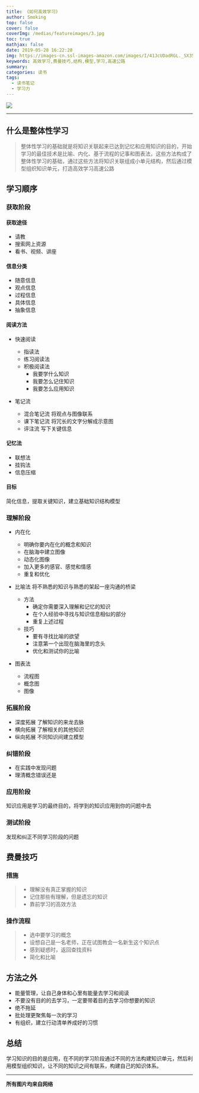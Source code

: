 ```yaml
---
title: 《如何高效学习》
author: Smoking
top: false
cover: false
coverImg: /medias/featureimages/3.jpg
toc: true
mathjax: false
date: 2019-05-28 16:22:28
img: https://images-cn.ssl-images-amazon.com/images/I/41JcUDadRGL._SX350_BO1,204,203,200_.jpg
keywords: 高效学习,费曼技巧,结构,模型,学习,高速公路
summary:
categories: 读书
tags:
  - 读书笔记
  - 学习力
---
```


![](https://images-cn.ssl-images-amazon.com/images/I/41JcUDadRGL._SX350_BO1,204,203,200_.jpg)

---
## 什么是整体性学习
>   整体性学习的基础就是将知识关联起来已达到记忆和应用知识的目的，开始学习的最佳技术是比喻、内化、基于流程的记事和图表法，这些方法构成了整体性学习的基础，通过这些方法将知识关联组成小单元结构，然后通过模型组织知识单元，打造高效学习高速公路

## 学习顺序

### 获取阶段 

#### 获取途径

* 请教
* 搜索网上资源
* 看书、视频、讲座

#### 信息分类
* 随意信息
* 观点信息
* 过程信息
* 具体信息
* 抽象信息

#### 阅读方法

* 快速阅读
  * 指读法
  * 练习阅读法
  * 积极阅读法
    * 我要学什么知识
    * 我要怎么记住知识
    * 我要怎么应用知识
  
* 笔记流
  * 混合笔记流 将观点与图像联系
  * 课下笔记流 将冗长的文字分解成示意图
  * 评注流 写下关键信息
  
#### 记忆法
* 联想法
* 挂钩法
* 信息压缩

#### 目标
简化信息，提取关键知识，建立基础知识结构模型

### 理解阶段 

* 内在化  
  * 明确你要内在化的概念和知识
  * 在脑海中建立图像
  * 动态化图像
  * 加入更多的感官、感觉和情感
  * 重复和优化
  
* 比喻法 将不熟悉的知识与熟悉的架起一座沟通的桥梁
  * 方法
    * 确定你需要深入理解和记忆的知识
    * 在个人经验中寻找与知识信息相似的部分
    * 重复上述过程
  * 技巧
    * 要有寻找比喻的欲望
    * 注意第一个出现在脑海里的念头
    * 优化和测试你的比喻
  
* 图表法
  * 流程图
  * 概念图
  * 图像
  

### 拓展阶段 

* 深度拓展 了解知识的来龙去脉
* 横向拓展 了解相关的其他知识
* 纵向拓展 不同知识间建立模型
  

### 纠错阶段 
* 在实践中发现问题
* 理清概念错误还是

### 应用阶段 
知识应用是学习的最终目的，将学到的知识应用到你的问题中去

### 测试阶段 
发现和纠正不同学习阶段的问题

## 费曼技巧

### 措施
>	* 理解没有真正掌握的知识
>	* 记住那些有理解，但是遗忘的知识
>	* 靠前学习的高效方法
### 操作流程
>	* 选中要学习的概念
>	* 设想自己是一名老师，正在试图教会一名新生这个知识点
>	* 感到疑惑时，返回查找资料
>	* 简化和比喻

## 方法之外
* 能量管理，让自己身体和心里有能量去学习和阅读
* 不要没有目的的去学习，一定要带着目的去学习你想要的知识
* 绝不拖延
* 批处理更聚焦每一次的学习
* 有组织，建立行动清单养成好的习惯


## 总结

学习知识的目的是应用，在不同的学习阶段通过不同的方法构建知识单元，然后利用模型组织知识，让不同的知识之间有联系，构建自己的知识体系。


------------------------------------------------
**所有图片均来自网络**